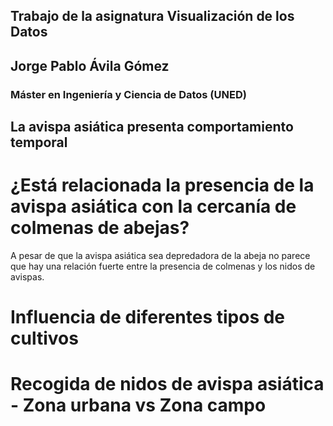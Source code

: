 ## Trabajo de la asignatura Visualización de los Datos
## Jorge Pablo Ávila Gómez
### Máster en Ingeniería y Ciencia de Datos (UNED)



## La avispa asiática presenta comportamiento temporal

<object width="800" height="600" data="imagenes/meses-vs-avispas.html"></object>


# ¿Está relacionada la presencia de la avispa asiática con la cercanía de colmenas de abejas?
<object width="800" height="600" data="imagenes/abejas-vs-avispas.html"></object>

A pesar de que la avispa asiática sea depredadora de la abeja no parece que hay una relación fuerte entre la presencia de colmenas y los nidos de avispas.

# Influencia de diferentes tipos de cultivos
<object width="800" height="600" data="imagenes/cultivos-vs-avispas.html"></object>

# Recogida de nidos de avispa asiática - Zona urbana vs Zona campo
<object width="800" height="600" data="imagenes/tipodelugar-vs-avispas.html"></object>